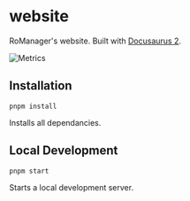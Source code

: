 # website
RoManager's website. Built with [Docusaurus 2](https://v2.docusaurus.io/).

![Metrics](https://gh-metrics.jaydensar.net/RoManager?template=classic&base.header=0&base.activity=0&base.community=0&base.repositories=0&base.metadata=0&pagespeed=1&pagespeed.url=romanager.jaydenn.dev&pagespeed.detailed=true&pagespeed.screenshot=true&config.timezone=America%2FNew_York)
## Installation
```
pnpm install
``` 
Installs all dependancies.

## Local Development
```
pnpm start
```
Starts a local development server.
